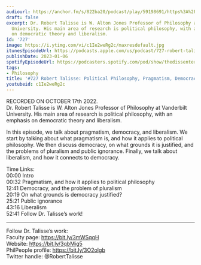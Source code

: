 ```yaml
---
audiourl: https://anchor.fm/s/822ba20/podcast/play/59198691/https%3A%2F%2Fd3ctxlq1ktw2nl.cloudfront.net%2Fstaging%2F2022-9-17%2F11dc981c-cae9-0d6d-5aa5-ec5a5fe1b63c.m4a
draft: false
excerpt: Dr. Robert Talisse is W. Alton Jones Professor of Philosophy at Vanderbilt
  University. His main area of research is political philosophy, with an emphasis
  on democratic theory and liberalism.
id: '727'
image: https://i.ytimg.com/vi/c1Ie2weRg2c/maxresdefault.jpg
itunesEpisodeUrl: https://podcasts.apple.com/us/podcast/727-robert-talisse-political-philosophy-pragmatism/id1451347236?i=1000592914405&uo=4
publishDate: 2023-01-06
spotifyEpisodeUrl: https://podcasters.spotify.com/pod/show/thedissenter/episodes/727-Robert-Talisse-Political-Philosophy--Pragmatism--Democracy--and-Liberalism-e1pd3p3
tags:
- Philosophy
title: '#727 Robert Talisse: Political Philosophy, Pragmatism, Democracy, and Liberalism'
youtubeid: c1Ie2weRg2c
---
```

<div class="timelinks">

RECORDED ON OCTOBER 17th 2022.  
Dr. Robert Talisse is W. Alton Jones Professor of Philosophy at Vanderbilt University. His main area of research is political philosophy, with an emphasis on democratic theory and liberalism.

In this episode, we talk about pragmatism, democracy, and liberalism. We start by talking about what pragmatism is, and how it applies to political philosophy. We then discuss democracy, on what grounds it is justified, and the problems of pluralism and public ignorance. Finally, we talk about liberalism, and how it connects to democracy.

Time Links:  
<time>00:00</time> Intro  
<time>00:32</time> Pragmatism, and how it applies to political philosophy  
<time>12:41</time> Democracy, and the problem of pluralism  
<time>20:19</time> On what grounds is democracy justified?  
<time>25:21</time> Public ignorance  
<time>43:16</time> Liberalism  
<time>52:41</time> Follow Dr. Talisse’s work!

---

Follow Dr. Talisse’s work:  
Faculty page: https://bit.ly/3mWSqqH  
Website: https://bit.ly/3qbMig5  
PhilPeople profile: https://bit.ly/3O2oIgb  
Twitter handle: @RobertTalisse
</div>

